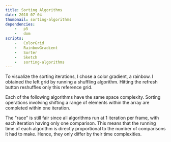 ```yaml
---
title: Sorting Algorithms
date: 2018-07-04
thumbnail: sorting-algorithms
dependencies:
    -   p5
    -   dom
scripts:
    -   ColorGrid
    -   RainbowGradient
    -   Sorter
    -   Sketch
    -   sorting-algorithms
---
```

To visualize the sorting iterations, I chose a color gradient, a rainbow. I obtained the left grid by running a shuffling algorithm.
Hitting the refresh button reshuffles only this reference grid.
<div class="row justify-content-center" id="group1">
    <div id="canvas1-1"></div>
    <div id="canvas1-2"></div>
</div>

Each of the following algorithms have the same space complexity. Sorting operations involving shifting a range of elements within the array are completed within one iteration.

<div class="row justify-content-center" id="group2">
    <div id="canvas2-1"></div>
    <div id="canvas2-2"></div>
    <div id="canvas2-3"></div>
    <div id="canvas2-4"></div>
    <div id="canvas2-5"></div>
</div>

The "race" is still fair since all algorithms run at 1 iteration per frame, with each iteration having only one comparison. This means that the running time of each algorithm
is directly proportional to the number of comparisons it had to make. Hence, they only differ by their time complexities.
